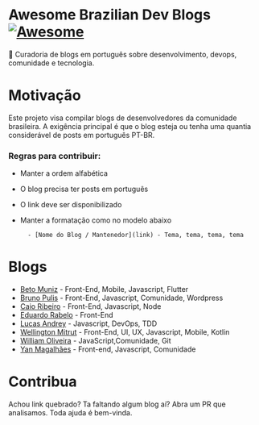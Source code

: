 # Awesome Brazilian Dev Blogs  [![Awesome](https://cdn.rawgit.com/sindresorhus/awesome/d7305f38d29fed78fa85652e3a63e154dd8e8829/media/badge.svg)](https://GitHub.com/sindresorhus/awesome) 

:metal: Curadoria de blogs em português sobre desenvolvimento, devops, comunidade e tecnologia.


# Motivação

Este projeto visa compilar blogs de desenvolvedores da comunidade brasileira. A exigência principal é que o blog esteja ou tenha uma quantia considerável de posts em português PT-BR.

### Regras para contribuir:

- Manter a ordem alfabética
- O blog precisa ter posts em português
- O link deve ser disponibilizado
- Manter a formatação como no modelo abaixo

        - [Nome do Blog / Mantenedor](link) - Tema, tema, tema, tema



# Blogs
- [Beto Muniz](https://betomuniz.com/) - Front-End, Mobile, Javascript, Flutter
- [Bruno Pulis](http://brunopulis.com/) - Front-End, Javascript, Comunidade, Wordpress
- [Caio Ribeiro](https://udgwebdev.com/) - Front-End, Javascript, Node 
- [Eduardo Rabelo](https://medium.com/@oieduardorabelo) - Front-End
- [Lucas Andrey](http://andreybleme.com/) - Javascript, DevOps, TDD
- [Wellington Mitrut](https://blog.wmitrut.com/) - Front-End, UI, UX, Javascript, Mobile, Kotlin
- [William Oliveira](https://woliveiras.com.br/) -  JavaScript,Comunidade, Git
- [Yan Magalhães](http://yanmagalhaes.com.br/) - Front-end, Javascript, Comunidade


# Contribua

Achou link quebrado? Ta faltando algum blog aí? Abra um PR que analisamos. Toda ajuda é bem-vinda.
